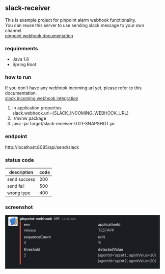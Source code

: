 ## slack-receiver
This is example project for pinpoint alarm webhook functionality.  
You can reuse this server to use sending slack message to your own channel.  
[pinpoint webhook documentation](https://pinpoint-apm.github.io/pinpoint/alarm.html)

### requirements
- Java 1.8
- Spring Boot

### how to run
If you don't have any webhook incoming url yet, please refer to this documentation.  
[slack incoming webhook integration](https://api.slack.com/messaging/webhooks)
1. in application.properties  
slack.webhook.url={SLACK_INCOMING_WEBHOOK_URL}
2. ./mvnw package  
3. java -jar target/slack-receiver-0.0.1-SNAPSHOT.jar

### endpoint
http://localhost:8085/api/send/slack

### status code
| description  | code |
|--------------|------|
| send success | 200  |
| send fail    | 500  |
| wrong type   | 400  |

### screenshot
![screenshot.png](./screenshot.png)

